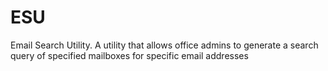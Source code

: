 # ESU
Email Search Utility. A utility that allows office admins to generate a search query of specified mailboxes for specific email addresses
